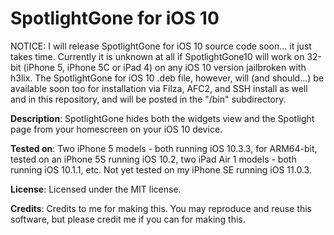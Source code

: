 # SpotlightGone for iOS 10

NOTICE: I will release SpotlightGone for iOS 10 source code soon... it just takes time. Currently it is unknown at all if SpotlightGone10 will work on 32-bit (iPhone 5, iPhone 5C or iPad 4) on any iOS 10 version jailbroken with h3lix. The SpotlightGone for iOS 10 .deb file, however, will (and should...) be available soon too for installation via Filza, AFC2, and SSH install as well and in this repository, and will be posted in the "/bin" subdirectory.

**Description**: SpotlightGone hides both the widgets view and the Spotlight page from your homescreen on your iOS 10 device.

**Tested on**: Two iPhone 5 models - both running iOS 10.3.3, for ARM64-bit, tested on an iPhone 5S running iOS 10.2, two iPad Air 1 models - both running iOS 10.1.1, etc. Not yet tested on my iPhone SE running iOS 11.0.3.

**License**: Licensed under the MIT license.

**Credits**: Credits to me for making this. You may reproduce and reuse this software, but please credit me if you can for making this.
